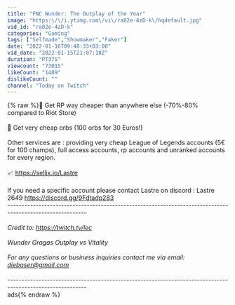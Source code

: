 ```yaml
---
title: "FNC Wunder: The Outplay of the Year"
image: "https:\/\/i.ytimg.com\/vi\/ra02e-4zD-k\/hqdefault.jpg"
vid_id: "ra02e-4zD-k"
categories: "Gaming"
tags: ["Selfmade","Showmaker","Faker"]
date: "2022-01-16T09:48:33+03:00"
vid_date: "2022-01-15T21:07:18Z"
duration: "PT37S"
viewcount: "73015"
likeCount: "1489"
dislikeCount: ""
channel: "Today on Twitch"
---
```

{% raw %}🔴 Get RP way cheaper than anywhere else (-70%-80% compared to Riot Store)<br /><br />🔰 Get very cheap orbs (100 orbs for 30 Euros!) <br /><br />Other services are : providing very cheap League of Legends accounts (5€ for 100 champs), full access accounts, rp accounts and unranked accounts for every region.<br /><br />📈 <a rel="nofollow" target="blank" href="https://sellix.io/Lastre">https://sellix.io/Lastre</a><br /><br />If you need a specific account please contact Lastre on discord : Lastre 2649  <a rel="nofollow" target="blank" href="https://discord.gg/9Fdtadp283">https://discord.gg/9Fdtadp283</a> *<br />----------------------------------------------------------------------------------------------------------<br /><br />Credit to: <a rel="nofollow" target="blank" href="https://twitch.tv/lec">https://twitch.tv/lec</a><br /><br />Wunder Gragas Outplay vs Vitality<br /><br />For any questions or business inquiries contact me via email:<br />diebaser@gmail.com<br /><br />----------------------------------------------------------------------------------------------------------<br />* ads{% endraw %}
